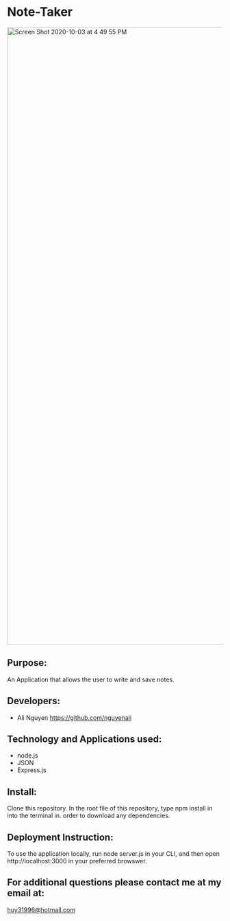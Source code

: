 # Note-Taker

<img width="1440" alt="Screen Shot 2020-10-03 at 4 49 55 PM" src="https://user-images.githubusercontent.com/67357469/95003859-aa952100-0598-11eb-9a5c-518e2a879f6a.png">

## Purpose:

An Application that allows the user to write and save notes.


## Developers:
* Ali Nguyen    https://github.com/nguyenali

## Technology and Applications used:
* node.js
* JSON
* Express.js


## Install:
Clone this repository. In the root file of this repository, type npm install in into the terminal in. order to download any dependencies.



## Deployment Instruction:
To use the application locally, run node server.js in your CLI, and then open http://localhost:3000 in your preferred browswer.

## For additional questions please contact me at my email at:

huy31996@hotmail.com
